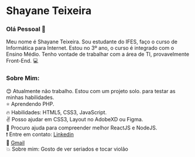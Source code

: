 
# Shayane Teixeira 

### Olá Pessoal 👋
  Meu nome é Shayane Teixeira. Sou estudante do IFES, faço o curso de Informática para Internet. Estou no 3º ano, o curso é integrado com o Ensino Médio. Tenho vontade de trabalhar com a área de TI, provavelmente Front-End. :computer: 

### Sobre Mim:

:blush: Atualmente não trabalho. Estou com um projeto solo. para testar as minhas habilidades. 
<br />
:star: Aprendendo PHP.
<br />
:fire: Habilidades: HTML5, CSS3, JavaScript.
<br />
:v: Posso ajudar em CSS3, Layout no AdobeXD ou Figma. 
<br />
:purple_heart: Procuro ajuda para compreender melhor ReactJS e NodeJS.
<br />
:exclamation: Entre em contato: [Linkedin](https://www.linkedin.com/in/shayane-teixeira-4520b2196/)
<br />
:email: [Gmail](shayaneteixeira56@gmail.com)
<br />
:boom: Sobre mim: Gosto de ver seriados e tocar violão
